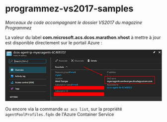 # programmez-vs2017-samples
*Morceaux de code accompagnant le dossier VS2017 du magazine Programmez*

La valeur du label **com.microsoft.acs.dcos.marathon.vhost** à mettre à jour est disponible directement sur le portail Azure : 

![docker-acs-dcos-agentpublicdns](Wiki/docker-acs-dcos-agentpublicdns.jpg) 

Ou encore via la commande `az acs list`, sur la propriété `agentPoolProfiles.fqdn` de l'Azure Container Service
